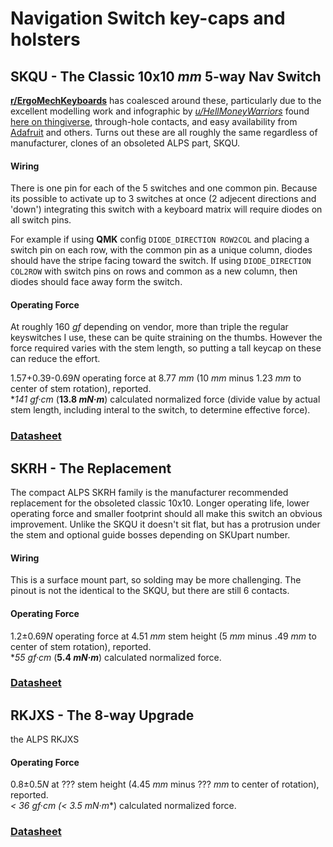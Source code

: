 # Navigation Switch key-caps and holsters


## SKQU - The Classic 10x10 *mm* 5-way Nav Switch

**[r/ErgoMechKeyboards](https://www.reddit.com/r/ErgoMechKeyboards/)** has coalesced around these, particularly due to the excellent modelling work and infographic by *[u/HellMoneyWarriors](https://www.reddit.com/user/hellmoneywarriors/)* found [here on thingiverse](https://www.thingiverse.com/thing:3958026), through-hole contacts, and easy availability from [Adafruit](https://www.adafruit.com/product/504) and others. Turns out these are all roughly the same regardless of manufacturer, clones of an obsoleted ALPS part, SKQU.

#### Wiring
There is one pin for each of the 5 switches and one common pin.
Because its possible to activate up to 3 switches at once (2 adjecent directions and 'down') integrating this switch with a keyboard matrix will require diodes on all switch pins.

For example if using **QMK** config `DIODE_DIRECTION ROW2COL` and placing a switch pin on each row, with the common pin as a unique column, diodes should have the stripe facing toward the switch.  If using `DIODE_DIRECTION COL2ROW` with switch pins on rows and common as a new column, then diodes should face away form the switch.


#### Operating Force
At roughly 160 *gf* depending on vendor, more than triple the regular keyswitches I use, these can be quite straining on the thumbs. However the force required varies with the stem length, so putting a tall keycap on these can reduce the effort.

1.57+0.39-0.69*N* operating force at 8.77 *mm* (10 *mm* minus 1.23 *mm* to center of stem rotation), reported.<br>
**141 *gf·cm** (**13.8 _mN·m_**) calculated normalized force (divide value by actual stem length, including interal to the switch, to determine effective force).

### [Datasheet](https://cdn-shop.adafruit.com/datasheets/SKQUCAA010-ALPS.pdf)



## SKRH - The Replacement

The compact ALPS SKRH family is the manufacturer recommended replacement for the obsoleted classic 10x10. Longer operating life, lower operating force and smaller footprint should all make this switch an obvious improvement. Unlike the SKQU it doesn't sit flat, but has a protrusion under the stem and optional guide bosses depending on SKUpart number.

#### Wiring
This is a surface mount part, so solding may be more challenging. The pinout is not the identical to the SKQU, but there are still 6 contacts.

#### Operating Force
1.2±0.69*N* operating force at 4.51 *mm* stem height (5 *mm* minus .49 *mm* to center of stem rotation), reported.<br>
**55 *gf·cm** (**5.4 *mN·m***) calculated normalized force.

### [Datasheet](https://tech.alpsalpine.com/prod/e/pdf/multicontrol/switch/skrh/skrh.pdf)



## RKJXS - The 8-way Upgrade
the ALPS RKJXS

#### Operating Force
0.8±0.5*N* at ??? stem height (4.45 *mm* minus ??? *mm* to center of rotation), reported.<br>
**< 36 *gf·cm** (**< 3.5 *mN·m***) calculated normalized force.

### [Datasheet](https://tech.alpsalpine.com/prod/e/pdf/multicontrol/switch/rkjxs/rkjxs.pdf)

